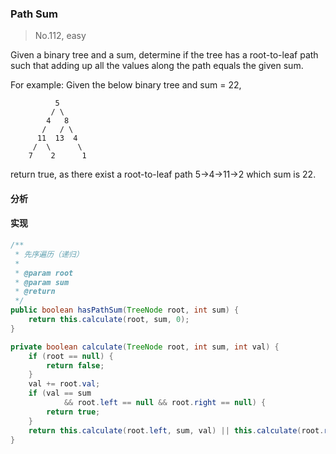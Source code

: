 ### Path Sum

> No.112, easy

Given a binary tree and a sum, determine if the tree has a root-to-leaf path such that adding up all the values along the path equals the given sum.

For example: Given the below binary tree and sum = 22,

```
          5
         / \
        4   8
       /   / \
      11  13  4
     /  \      \
    7    2      1
```

return true, as there exist a root-to-leaf path 5->4->11->2 which sum is 22.

#### 分析

#### 实现

```java
/**
 * 先序遍历（递归）
 *
 * @param root
 * @param sum
 * @return
 */
public boolean hasPathSum(TreeNode root, int sum) {
    return this.calculate(root, sum, 0);
}

private boolean calculate(TreeNode root, int sum, int val) {
    if (root == null) {
        return false;
    }
    val += root.val;
    if (val == sum
            && root.left == null && root.right == null) {
        return true;
    }
    return this.calculate(root.left, sum, val) || this.calculate(root.right, sum, val);
}
```